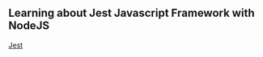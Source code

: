 
## Learning about Jest Javascript Framework with NodeJS 

<a href="https://jestjs.io" target="blank">Jest</a>


